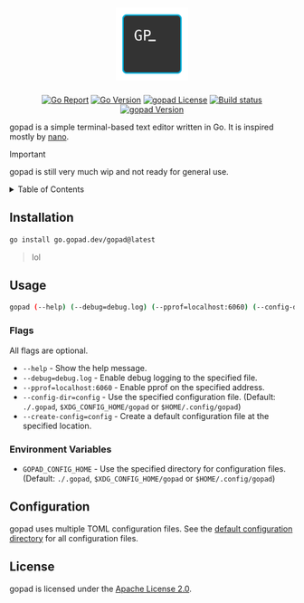 <div align="center">

<h1>
<picture>
  <source media="(prefers-color-scheme: dark)" srcset=".github/gopad_dark.svg">
  <source media="(prefers-color-scheme: light)" srcset=".github/gopad_light.svg">
  <img alt="gopad" height="128" src=".github/gopad.svg">
</picture>
</h1>

[![Go Report](https://goreportcard.com/badge/go.gopad.dev/gopad)](https://goreportcard.com/report/go.gopad.dev/gopad)
[![Go Version](https://img.shields.io/github/go-mod/go-version/gopad-dev/gopad)](https://golang.org/doc/devel/release.html)
[![gopad License](https://img.shields.io/github/license/gopad-dev/gopad)](LICENSE)
[![Build status](https://github.com/gopad-dev/gopad/actions/workflows/build.yml/badge.svg)](https://github.com/gopad-dev/gopad/actions)
[![gopad Version](https://img.shields.io/github/v/tag/gopad-dev/gopad?label=release)](https://go.gopad.dev/gopad/releases/latest)

</div>

gopad is a simple terminal-based text editor written in Go. It is inspired mostly by [nano](https://www.nano-editor.org/).

> [!IMPORTANT]
> gopad is still very much wip and not ready for general use.

<details>
<summary>Table of Contents</summary>

- [Installation](#installation)
- [Usage](#usage)
    - [Flags](#flags)
    - [Environment Variables](#environment-variables)
- [Configuration](#configuration)
- [License](#license)

</details>

## Installation

```bash
go install go.gopad.dev/gopad@latest
```

> lol

## Usage

```bash
gopad (--help) (--debug=debug.log) (--pprof=localhost:6060) (--config-dir=config) (--create-config=config) [file | directory]
```

### Flags

All flags are optional.

- `--help` - Show the help message.
- `--debug=debug.log` - Enable debug logging to the specified file.
- `--pprof=localhost:6060` - Enable pprof on the specified address.
- `--config-dir=config` - Use the specified configuration file. (Default: `./.gopad`, `$XDG_CONFIG_HOME/gopad` or `$HOME/.config/gopad`)
- `--create-config=config` - Create a default configuration file at the specified location.

### Environment Variables

- `GOPAD_CONFIG_HOME` - Use the specified directory for configuration files. (Default: `./.gopad`, `$XDG_CONFIG_HOME/gopad` or `$HOME/.config/gopad`)

## Configuration

gopad uses multiple TOML configuration files. See the [default configuration directory](config) for all configuration files.

## License

gopad is licensed under the [Apache License 2.0](LICENSE).
